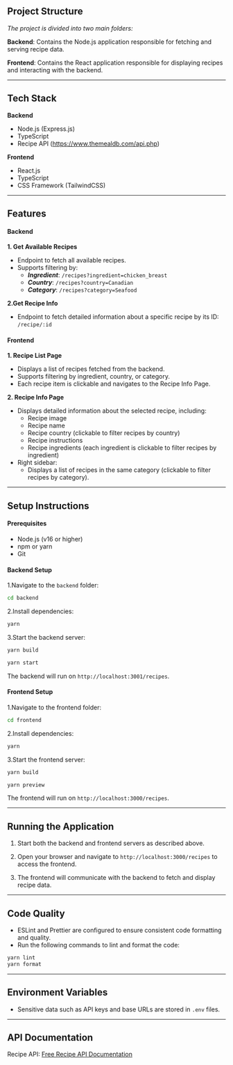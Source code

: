 ## Project Structure
_The project is divided into two main folders:_

**Backend**: Contains the Node.js application responsible for fetching and serving recipe data.

**Frontend**: Contains the React application responsible for displaying recipes and interacting with the backend.

---
## Tech Stack

**Backend**
 - Node.js (Express.js)
 - TypeScript
 - Recipe API (https://www.themealdb.com/api.php)

**Frontend**
 - React.js
 - TypeScript
 - CSS Framework (TailwindCSS)

---
## Features
#### Backend
**1. Get Available Recipes**
  - Endpoint to fetch all available recipes.
  - Supports filtering by:
      - ***Ingredient***: `/recipes?ingredient=chicken_breast`
      - ***Country***: `/recipes?country=Canadian`
      - ***Category***: `/recipes?category=Seafood`

**2.Get Recipe Info**
  - Endpoint to fetch detailed information about a specific recipe by its ID: `/recipe/:id`

#### Frontend
**1. Recipe List Page**
  - Displays a list of recipes fetched from the backend.
  - Supports filtering by ingredient, country, or category.
  - Each recipe item is clickable and navigates to the Recipe Info Page.

**2. Recipe Info Page**
  - Displays detailed information about the selected recipe, including:
    - Recipe image
    - Recipe name
    - Recipe country (clickable to filter recipes by country)
    - Recipe instructions
    - Recipe ingredients (each ingredient is clickable to filter recipes by ingredient)
  - Right sidebar:
    - Displays a list of recipes in the same category (clickable to filter recipes by category).

---
## Setup Instructions
#### Prerequisites
  - Node.js (v16 or higher)
  - npm or yarn
  - Git

#### Backend Setup
1.Navigate to the `backend` folder:

```bash
cd backend
```
2.Install dependencies:

```bash
yarn
```
3.Start the backend server:

```bash
yarn build
```
```bash
yarn start
```
The backend will run on `http://localhost:3001/recipes`.

#### Frontend Setup
1.Navigate to the frontend folder:

```bash
cd frontend
```
2.Install dependencies:

```bash
yarn
```

3.Start the frontend server:

```bash
yarn build
```
```bash
yarn preview
```
The frontend will run on `http://localhost:3000/recipes`.

---
## Running the Application
1. Start both the backend and frontend servers as described above.

2. Open your browser and navigate to `http://localhost:3000/recipes` to access the frontend.

3. The frontend will communicate with the backend to fetch and display recipe data.

---
## Code Quality

 - ESLint and Prettier are configured to ensure consistent code formatting and quality.
 - Run the following commands to lint and format the code:

```bash
yarn lint
yarn format
```

---
## Environment Variables
 - Sensitive data such as API keys and base URLs are stored in `.env` files.

---
## API Documentation
Recipe API: [Free Recipe API Documentation](https://www.themealdb.com/api.php)
